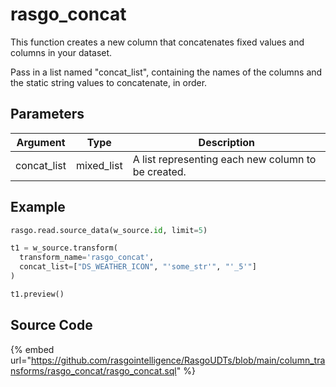 

# rasgo_concat

This function creates a new column that concatenates fixed values and columns in your dataset.

Pass in a list named "concat_list", containing the names of the columns and the static string values to concatenate, in order.


## Parameters

|  Argument   |    Type    |                    Description                     |
| ----------- | ---------- | -------------------------------------------------- |
| concat_list | mixed_list | A list representing each new column to be created. |


## Example

```python
rasgo.read.source_data(w_source.id, limit=5)

t1 = w_source.transform(
  transform_name='rasgo_concat',
  concat_list=["DS_WEATHER_ICON", "'some_str'", "'_5'"]
)

t1.preview()

```

## Source Code

{% embed url="https://github.com/rasgointelligence/RasgoUDTs/blob/main/column_transforms/rasgo_concat/rasgo_concat.sql" %}

